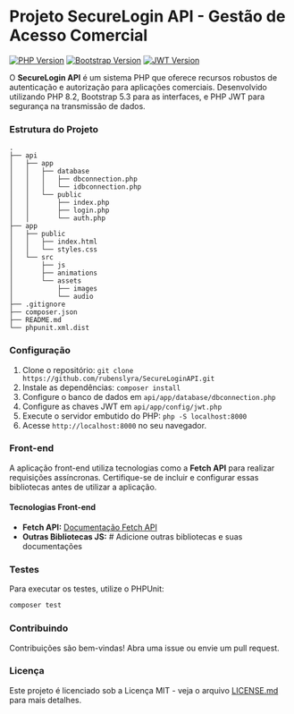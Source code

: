 # Projeto SecureLogin API - Gestão de Acesso Comercial

[![PHP Version](https://img.shields.io/badge/php-%3E%3D8.2-blue)](https://www.php.net/)
[![Bootstrap Version](https://img.shields.io/badge/bootstrap-5.3.0-blueviolet)](https://getbootstrap.com/)
[![JWT Version](https://img.shields.io/badge/firebase%2Fphp--jwt-7.0-success)](https://packagist.org/packages/firebase/php-jwt)

O **SecureLogin API** é um sistema PHP que oferece recursos robustos de autenticação e autorização para aplicações comerciais. Desenvolvido utilizando PHP 8.2, Bootstrap 5.3 para as interfaces, e PHP JWT para segurança na transmissão de dados.

### Estrutura do Projeto

```
.
├── api
│   ├── app
│   │   ├── database
│   │   │   ├── dbconnection.php
│   │   │   └── idbconnection.php
│   │   └── public
│   │       ├── index.php
│   │       ├── login.php
│   │       └── auth.php
├── app
│   ├── public
│   │   ├── index.html
│   │   └── styles.css
│   └── src
│       ├── js
│       ├── animations
│       └── assets
│           ├── images
│           └── audio
├── .gitignore
├── composer.json
├── README.md
└── phpunit.xml.dist
```

### Configuração

1. Clone o repositório: `git clone https://github.com/rubenslyra/SecureLoginAPI.git`
2. Instale as dependências: `composer install`
3. Configure o banco de dados em `api/app/database/dbconnection.php`
4. Configure as chaves JWT em `api/app/config/jwt.php`
5. Execute o servidor embutido do PHP: `php -S localhost:8000`
6. Acesse `http://localhost:8000` no seu navegador.

### Front-end

A aplicação front-end utiliza tecnologias como a **Fetch API** para realizar requisições assíncronas. Certifique-se de incluir e configurar essas bibliotecas antes de utilizar a aplicação.

#### Tecnologias Front-end

- **Fetch API:** [Documentação Fetch API](https://developer.mozilla.org/en-US/docs/Web/API/Fetch_API)
- **Outras Bibliotecas JS:** # Adicione outras bibliotecas e suas documentações

### Testes

Para executar os testes, utilize o PHPUnit:

```bash
composer test
```

### Contribuindo

Contribuições são bem-vindas! Abra uma issue ou envie um pull request.

### Licença

Este projeto é licenciado sob a Licença MIT - veja o arquivo [LICENSE.md](LICENSE.md) para mais detalhes.
